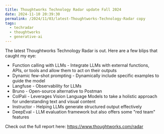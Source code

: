 ```yaml
---
title: Thoughtworks Technology Radar update Fall 2024
date: 2024-11-10 20:39:30
permalink: /2024/11/03/latest-Thoughtworks-Technology-Radar copy
tags:
  - techradar
  - thoughtworks
  - generative-ai
---
```


The latest Thoughtworks Technology Radar is out. Here are a few blips that caught my eye:

- Function calling with LLMs - Integrate LLMs with external functions, APIs, or tools and allow them to act on their outputs
- Dynamic few-shot prompting - Dynamically include specific examples to guide the model
- Langfuse - Observability for LLMs
- Bruno - Open-source alternative to Postman
- ColPali - Leverages Vision Language Models to take a holistic approach for understanding text and visual content
- Instructor - Helping LLMs generate structured output effectively
- DeepEval - LLM evaluation framework but also offers some "red team" features

Check out the full report here: https://www.thoughtworks.com/radar
